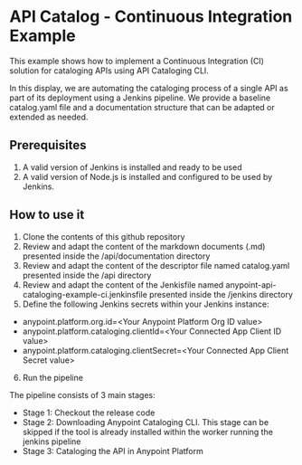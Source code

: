 # API Catalog - Continuous Integration Example

This example shows how to implement a Continuous Integration (CI) solution for cataloging APIs using API Cataloging CLI.

In this display, we are automating the cataloging process of a single API as part of its deployment using a Jenkins pipeline. We provide a baseline catalog.yaml file and a documentation structure that can be adapted or extended as needed.

## Prerequisites

1. A valid version of Jenkins is installed and ready to be used
2. A valid version of Node.js is installed and configured to be used by Jenkins.

## How to use it

1. Clone the contents of this github repository
2. Review and adapt the content of the markdown documents (.md) presented inside the /api/documentation directory
3. Review and adapt the content of the descriptor file named catalog.yaml presented inside the /api directory
4. Review and adapt the content of the Jenkisfile named anypoint-api-cataloging-example-ci.jenkinsfile presented inside the /jenkins directory
5. Define the following Jenkins secrets within your Jenkins instance:
* anypoint.platform.org.id=\<Your Anypoint Platform Org ID value\>
* anypoint.platform.cataloging.clientId=\<Your Connected App Client ID value\>
* anypoint.platform.cataloging.clientSecret=\<Your Connected App Client Secret value\>
6. Run the pipeline

The pipeline consists of 3 main stages:
* Stage 1: Checkout the release code
* Stage 2: Downloading Anypoint Cataloging CLI. This stage can be skipped if the tool is already installed within the worker running the jenkins pipeline
* Stage 3: Cataloging the API in Anypoint Platform




